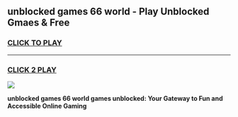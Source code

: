 
## unblocked games 66 world - Play Unblocked Gmaes & Free
<h3>
<a href="https://premium.freeplayer.one?title=unblocked_games_66_world&ref=20F">CLICK TO PLAY</a></h3>
<hr>

<h3>
<a href="https://premium.freeplayer.one?title=unblocked_games_66_world&ref=20F">CLICK 2 PLAY</a>
  
</h3>

<a href="https://premium.freeplayer.one?title=unblocked_games_66_world&ref=20F/"><img src="https://clearcache.store/games.png"></a>


**unblocked games 66 world games unblocked: Your Gateway to Fun and Accessible Online Gaming**
